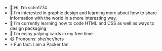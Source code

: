 - 👋 Hi, I’m schn1774
- 👀 I’m interested in graphic design and learning more about how to share information with the world in a more interesting way.
- 🌱 I’m currently learning how to code HTML and CSS as well as ways to design packaging
- 💞️ I’m enjoy palying cards in my free time.
- 😄 Pronouns: she/her/hers
- ⚡ Fun fact: I am a Packer fan

<!---
schn1774/schn1774 is a ✨ special ✨ repository because its `README.md` (this file) appears on your GitHub profile.
You can click the Preview link to take a look at your changes.
--->
